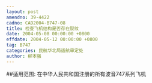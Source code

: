 ```yaml
---
layout: post
amendno: 39-4422
cadno: CAD2004-B747-08
title: 检查飞机结构是否存在裂纹
date: 2004-05-08 00:00:00 +0800
effdate: 2004-05-12 00:00:00 +0800
tag: B747
categories: 民航华北局适航审定处
author: 柳本强
---
```


##适用范围:
在中华人民共和国注册的所有波音747系列飞机

